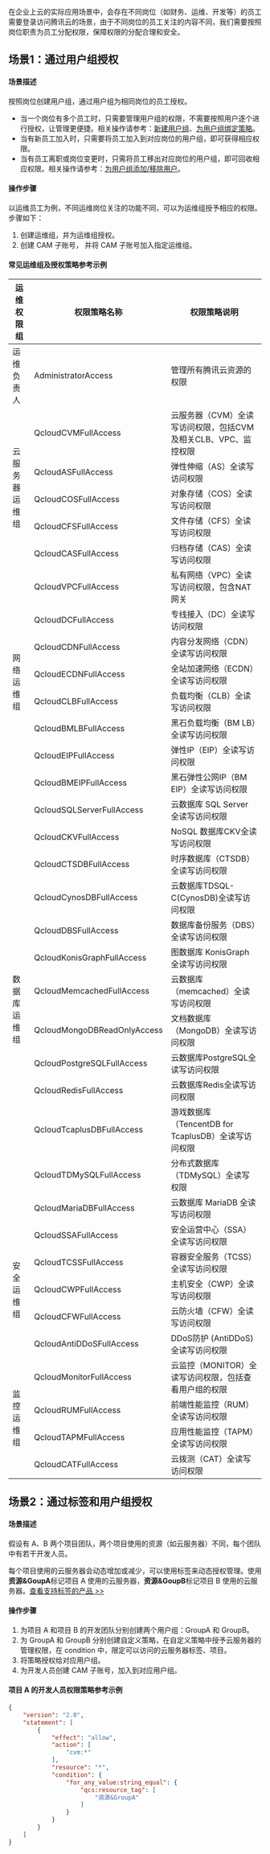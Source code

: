 
在企业上云的实际应用场景中，会存在不同岗位（如财务、运维、开发等）的员工需要登录访问腾讯云的场景，由于不同岗位的员工关注的内容不同，我们需要按照岗位职责为员工分配权限，保障权限的分配合理和安全。

##  场景1：通过用户组授权
#### 场景描述
按照岗位创建用户组，通过用户组为相同岗位的员工授权。

- 当一个岗位有多个员工时，只需要管理用户组的权限，不需要按照用户逐个进行授权，让管理更便捷。相关操作请参考：[新建用户组](https://cloud.tencent.com/document/product/598/14985)、[为用户组绑定策略](https://cloud.tencent.com/document/product/598/37299)。
-  当有新员工加入时，只需要将员工加入到对应岗位的用户组，即可获得相应权限。
-  当有员工离职或岗位变更时，只需将员工移出对应岗位的用户组，即可回收相应权限。相关操作请参考：[为用户组添加/移除用户](https://cloud.tencent.com/document/product/598/10599)。


#### 操作步骤
以运维员工为例，不同运维岗位关注的功能不同，可以为运维组授予相应的权限。步骤如下：
1. 创建运维组，并为运维组授权。
2. 创建 CAM 子账号， 并将 CAM 子账号加入指定运维组。

#### 常见运维组及授权策略参考示例


<table>
<thead>
<tr>
<th><strong>运维权限组</strong></th>
<th><strong>权限策略名称</strong></th>
<th><strong>权限策略说明</strong></th>
</tr>
</thead>
<tbody><tr>
<td>运维负责人</td>
<td>AdministratorAccess</td>
<td>管理所有腾讯云资源的权限</td>
</tr>
<tr>
<td rowspan="5">云服务器运维组</td>
<td>QcloudCVMFullAccess</td>
<td>云服务器（CVM）全读写访问权限，包括CVM及相关CLB、VPC、监控权限</td>
</tr>
<tr>
<td>QcloudASFullAccess</td>
<td>弹性伸缩（AS）全读写访问权限</td>
</tr>
<tr>
<td>QcloudCOSFullAccess</td>
<td>对象存储（COS）全读写访问权限</td>
</tr>
<tr>
<td>QcloudCFSFullAccess</td>
<td>文件存储（CFS）全读写访问权限</td>
</tr>
<tr>
<td>QcloudCASFullAccess</td>
<td>归档存储（CAS）全读写访问权限</td>
</tr>
<tr>
<td rowspan="8">网络运维组</td>
<td>QcloudVPCFullAccess</td>
<td>私有网络（VPC）全读写访问权限，包含NAT网关</td>
</tr>
<tr>
<td>QcloudDCFullAccess</td>
<td>专线接入（DC）全读写访问权限</td>
</tr>
<tr>
<td>QcloudCDNFullAccess</td>
<td>内容分发网络（CDN）全读写访问权限</td>
</tr>
<tr>
<td>QcloudECDNFullAccess</td>
<td>全站加速网络（ECDN）全读写访问权限</td>
</tr>
<tr>
<td>QcloudCLBFullAccess</td>
<td>负载均衡（CLB）全读写访问权限</td>
</tr>
<tr>
<td>QcloudBMLBFullAccess</td>
<td>黑石负载均衡（BM LB）全读写访问权限</td>
</tr>
<tr>
<td>QcloudEIPFullAccess</td>
<td>弹性IP（EIP）全读写访问权限</td>
</tr>
<tr>
<td>QcloudBMEIPFullAccess</td>
<td>黑石弹性公网IP（BM EIP）全读写访问权限</td>
</tr>
<tr>
<td rowspan="13">数据库运维组</td>
<td>QcloudSQLServerFullAccess</td>
<td>云数据库 SQL Server 全读写访问权限</td>
</tr>
<tr>
<td>QcloudCKVFullAccess</td>
<td>NoSQL 数据库CKV全读写访问权限</td>
</tr>
<tr>
<td>QcloudCTSDBFullAccess</td>
<td>时序数据库（CTSDB）全读写访问权限</td>
</tr>
<tr>
<td>QcloudCynosDBFullAccess</td>
<td>云数据库TDSQL-C(CynosDB)全读写访问权限</td>
</tr>
<tr>
<td>QcloudDBSFullAccess</td>
<td>数据库备份服务（DBS）全读写访问权限</td>
</tr>
<tr>
<td>QcloudKonisGraphFullAccess</td>
<td>图数据库 KonisGraph 全读写访问权限</td>
</tr>
<tr>
<td>QcloudMemcachedFullAccess</td>
<td>云数据库（memcached）全读写访问权限</td>
</tr>
<tr>
<td>QcloudMongoDBReadOnlyAccess</td>
<td>文档数据库（MongoDB）全读写访问权限</td>
</tr>
<tr>
<td>QcloudPostgreSQLFullAccess</td>
<td>云数据库PostgreSQL全读写访问权限</td>
</tr>
<tr>
<td>QcloudRedisFullAccess</td>
<td>云数据库Redis全读写访问权限</td>
</tr>
<tr>
<td>QcloudTcaplusDBFullAccess</td>
<td>游戏数据库（TencentDB for TcaplusDB）全读写访问权限</td>
</tr>
<tr>
<td>QcloudTDMySQLFullAccess</td>
<td>分布式数据库（TDMySQL）全读写权限</td>
</tr>
<tr>
<td>QcloudMariaDBFullAccess</td>
<td>云数据库 MariaDB 全读写访问权限</td>
</tr>
<tr>
<td rowspan="5">安全运维组</td>
<td>QcloudSSAFullAccess</td>
<td>安全运营中心（SSA）全读写访问权限</td>
</tr>
<tr>
<td>QcloudTCSSFullAccess</td>
<td>容器安全服务（TCSS）全读写访问权限</td>
</tr>
<tr>
<td>QcloudCWPFullAccess</td>
<td>主机安全（CWP）全读写访问权限</td>
</tr>
<tr>
<td>QcloudCFWFullAccess</td>
<td>云防火墙（CFW）全读写访问权限</td>
</tr>
<tr>
<td>QcloudAntiDDoSFullAccess</td>
<td>DDoS防护 (AntiDDoS)全读写访问权限</td>
</tr>
<tr>
<td rowspan="4">监控运维组</td>
<td>QcloudMonitorFullAccess</td>
<td>云监控（MONITOR）全读写访问权限，包括查看用户组的权限</td>
</tr>
<tr>
<td>QcloudRUMFullAccess</td>
<td>前端性能监控（RUM）全读写访问权限</td>
</tr>
<tr>
<td>QcloudTAPMFullAccess</td>
<td>应用性能监控（TAPM）全读写访问权限</td>
</tr>
<tr>
<td>QcloudCATFullAccess</td>
<td>云拨测（CAT）全读写访问权限</td>
</tr>
</tbody></table>



## 场景2：通过标签和用户组授权
#### 场景描述
假设有 A、B 两个项目团队，两个项目使用的资源（如云服务器）不同，每个团队中有若干开发人员。

每个项目使用的云服务器会动态增加或减少，可以使用标签来动态授权管理。使用**资源&GoupA**标记项目 A 使用的云服务器，**资源&GoupB**标记项目 B 使用的云服务器。[查看支持标签的产品 >>](https://cloud.tencent.com/document/product/651/30727)

#### 操作步骤
1. 为项目 A 和项目 B 的开发团队分别创建两个用户组：GroupA 和 GroupB。
2. 为 GroupA 和 GroupB 分别创建自定义策略，在自定义策略中授予云服务器的管理权限，在 condition 中，限定可以访问的云服务器标签、项目。
3. 将策略授权给对应用户组。
4. 为开发人员创建 CAM 子账号，加入到对应用户组。


#### 项目 A 的开发人员权限策略参考示例
```json
{
    "version": "2.0",
    "statement": [
        {
            "effect": "allow",
            "action": [
                "cvm:*"
            ],
            "resource": "*",
            "condition": {
                "for_any_value:string_equal": {
                    "qcs:resource_tag": [
                        "资源&GroupA"
                    ]
                }
            }
        }
    ]
}
```
